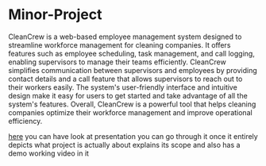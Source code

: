 # Minor-Project

CleanCrew is a web-based employee management system designed to streamline workforce management for cleaning companies. It offers features such as employee scheduling, task management, and call logging, enabling supervisors to manage their teams efficiently. CleanCrew simplifies communication between supervisors and employees by providing contact details and a call feature that allows supervisors to reach out to their workers easily. The system's user-friendly interface and intuitive design make it easy for users to get started and take advantage of all the system's features. Overall, CleanCrew is a powerful tool that helps cleaning companies optimize their workforce management and improve operational efficiency.


[here]([url](https://github.com/athu05112002/Minor-Project/blob/master/FinalMinorProjectPPT.pptx)) you can have look at presentation you can go through it once it entirely depicts what project is actually about explains its scope and also has a demo working video in it 
